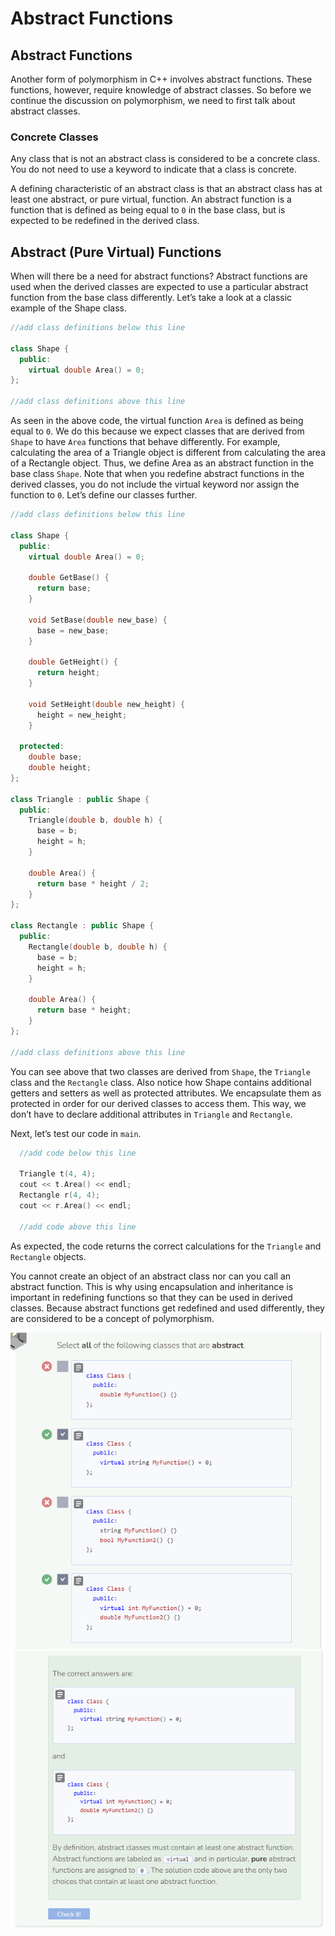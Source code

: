 # Abstract Functions
## Abstract Functions
Another form of polymorphism in C++ involves abstract functions. These functions, however, require knowledge of abstract classes. So before we continue the discussion on polymorphism, we need to first talk about abstract classes.

### Concrete Classes
Any class that is not an abstract class is considered to be a concrete class. You do not need to use a keyword to indicate that a class is concrete.

A defining characteristic of an abstract class is that an abstract class has at least one abstract, or pure virtual, function. An abstract function is a function that is defined as being equal to `0` in the base class, but is expected to be redefined in the derived class.

## Abstract (Pure Virtual) Functions
When will there be a need for abstract functions? Abstract functions are used when the derived classes are expected to use a particular abstract function from the base class differently. Let’s take a look at a classic example of the Shape class.

```cpp
//add class definitions below this line

class Shape {
  public:
    virtual double Area() = 0;
};

//add class definitions above this line
```

As seen in the above code, the virtual function `Area` is defined as being equal to `0`. We do this because we expect classes that are derived from `Shape` to have `Area` functions that behave differently. For example, calculating the area of a Triangle object is different from calculating the area of a Rectangle object. Thus, we define Area as an abstract function in the base class `Shape`. Note that when you redefine abstract functions in the derived classes, you do not include the virtual keyword nor assign the function to `0`. Let’s define our classes further.

```cpp
//add class definitions below this line

class Shape {
  public:
    virtual double Area() = 0;
  
    double GetBase() {
      return base;
    }
  
    void SetBase(double new_base) {
      base = new_base;
    }
  
    double GetHeight() {
      return height;
    }
  
    void SetHeight(double new_height) {
      height = new_height;
    }
  
  protected:
    double base;
    double height;
};

class Triangle : public Shape {
  public:
    Triangle(double b, double h) {
      base = b;
      height = h;
    }
  
    double Area() {
      return base * height / 2;
    }
};

class Rectangle : public Shape {
  public:
    Rectangle(double b, double h) {
      base = b;
      height = h;
    }
  
    double Area() {
      return base * height;
    }
};

//add class definitions above this line
```
You can see above that two classes are derived from `Shape`, the `Triangle` class and the `Rectangle` class. Also notice how Shape contains additional getters and setters as well as protected attributes. We encapsulate them as protected in order for our derived classes to access them. This way, we don’t have to declare additional attributes in `Triangle` and `Rectangle`.

Next, let’s test our code in `main`.

```cpp
  //add code below this line
  
  Triangle t(4, 4);
  cout << t.Area() << endl;
  Rectangle r(4, 4);
  cout << r.Area() << endl;
  
  //add code above this line
```

As expected, the code returns the correct calculations for the `Triangle` and `Rectangle` objects.

You cannot create an object of an abstract class nor can you call an abstract function. This is why using encapsulation and inheritance is important in redefining functions so that they can be used in derived classes. Because abstract functions get redefined and used differently, they are considered to be a concept of polymorphism.

![Question 3-1](_assets/Q3-1.png)
![Question 3-2](_assets/Q3-2.png)
